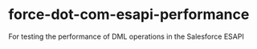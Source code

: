 # force-dot-com-esapi-performance
For testing the performance of DML operations in the Salesforce ESAPI
